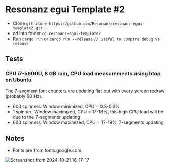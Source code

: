 # Resonanz egui Template #2

- Clone ```git clone https://github.com/Resonanz/resonanz-egui-template2.git```
- cd into folder ```cd resonanz-egui-template2```
- Run ```cargo run``` or ```cargo run --release```  ```// useful to compare debug vs release```

## Tests

### CPU i7-5600U, 8 GB ram, CPU load measurements using btop on Ubuntu

The 7-segment font counters are updating flat out with every screen redraw (probably 60 Hz).

* 600 spinners: Window minimized, CPU = 0.3-0.6%
* 1 spinner: Window maximized, CPU = 17-18%, this high CPU load will be due to the 7-segments updating 
* 600 spinners: Window maximized, CPU = 17-19%, 7-segments updating 

## Notes
- Fonts are from fonts.google.com.

![Screenshot from 2024-10-21 16-17-17](https://github.com/user-attachments/assets/d7ce3ca2-3f26-4a1a-bb67-6dd7b762d092)

